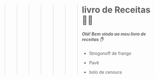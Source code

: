 >>>>>>> # livro de Receitas :man_cook:
>>>>>>>
>>>>>>> ##### Olá! Bem vindo ao meu livro de receitas :hand:
>>>>>>>
>>>>>>> - Strogonoff de frango
>>>>>>>
>>>>>>> - Pavê
>>>>>>>
>>>>>>> - bolo de cenoura

